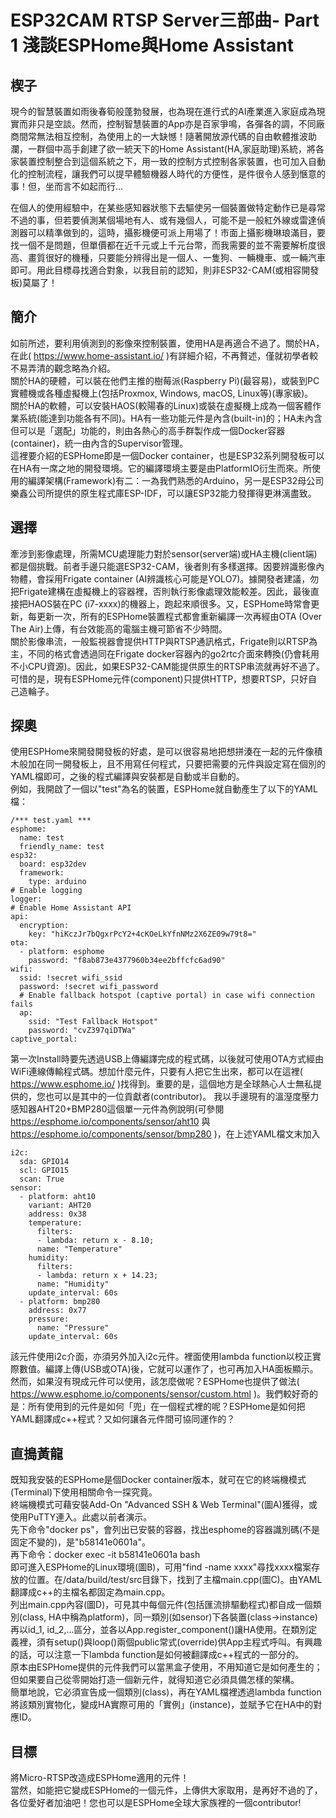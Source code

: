 # ESP32CAM RTSP Server三部曲- Part 1 淺談ESPHome與Home Assistant

## 楔子

現今的智慧裝置如雨後春筍般蓬勃發展，也為現在進行式的AI產業進入家庭成為現實而非只是空談。然而，控制智慧裝置的App亦是百家爭鳴，各彈各的調，不同廠商間常無法相互控制，為使用上的一大缺憾！隨著開放源代碼的自由軟體推波助瀾，一群個中高手創建了欲一統天下的Home Assistant(HA,家庭助理)系統，將各家裝置控制整合到這個系統之下，用一致的控制方式控制各家裝置，也可加入自動化的控制流程，讓我們可以提早體驗機器人時代的方便性，是件很令人感到愜意的事！但，坐而言不如起而行...

在個人的使用經驗中，在某些感知器狀態下去驅使另一個裝置做特定動作已是尋常不過的事，但若要偵測某個場地有人、或有幾個人，可能不是一般紅外線或雷達偵測器可以精準做到的，這時，攝影機便可派上用場了！巿面上攝影機琳琅滿目，要找一個不是問題，但單價都在近千元或上千元台幣，而我需要的並不需要解析度很高、畫質很好的機種，只要能分辨得出是一個人、一隻狗、一輛機車、或一輛汽車即可。用此目標尋找適合對象，以我目前的認知，則非ESP32-CAM(或相容開發板)莫屬了！

## 簡介

如前所述，要利用偵測到的影像來控制裝置，使用HA是再適合不過了。關於HA，在此( <https://www.home-assistant.io/> )有詳細介紹，不再贅述，僅就初學者較不易弄清的觀念略為介紹。  
關於HA的硬體，可以裝在他們主推的樹莓派(Raspberry Pi)(最容易)，或裝到PC實體機或各種虛擬機上(包括Proxmox, Windows, macOS, Linux等)(專家級)。  
關於HA的軟體，可以安裝HAOS(較陽春的Linux)或裝在虛擬機上成為一個客體作業系統(能達到功能各有不同)。HA有一些功能元件是內含(built-in)的；HA未內含但可以是「選配」功能的，則由各熱心的高手群製作成一個Docker容器(container)，統一由內含的Supervisor管理。  
這裡要介紹的ESPHome即是一個Docker container，也是ESP32系列開發板可以在HA有一席之地的開發環境。它的編譯環境主要是由PlatformIO衍生而來。所使用的編譯架構(Framework)有二：一為我們熟悉的Arduino，另一是ESP32母公司樂鑫公司所提供的原生程式庫ESP-IDF，可以讓ESP32能力發揮得更淋漓盡致。

## 選擇

牽涉到影像處理，所需MCU處理能力對於sensor(server端)或HA主機(client端)都是個挑戰。前者手邊只能選ESP32-CAM，後者則有多樣選擇。因要辨識影像內物體，會採用Frigate container (AI辨識核心可能是YOLO7)。據開發者建議，勿把Frigate建構在虛擬機上的容器裡，否則執行影像處理效能較差。因此，最後直接把HAOS裝在PC (i7-xxxx)的機器上，跑起來順很多。又，ESPHome時常會更新，每更新一次，所有的ESPHome裝置程式都會重新編譯一次再經由OTA (Over The Air)上傳，有台效能高的電腦主機可節省不少時間。  
關於影像串流，一般監視器會提供HTTP與RTSP通訊格式，Frigate則以RTSP為主，不同的格式會透過同在Frigate docker容器內的go2rtc介面來轉換(仍會耗用不小CPU資源)。因此，如果ESP32-CAM能提供原生的RTSP串流就再好不過了。可惜的是，現有ESPHome元件(component)只提供HTTP，想要RTSP，只好自己造輪子。

## 探奧

使用ESPHome來開發開發板的好處，是可以很容易地把想拼湊在一起的元件像積木般加在同一開發板上，且不用寫任何程式，只要把需要的元件與設定寫在個別的YAML檔即可，之後的程式編譯與安裝都是自動或半自動的。  
例如，我開啟了一個以"test"為名的裝置，ESPHome就自動產生了以下的YAML檔：

    /*** test.yaml ***
    esphome:
      name: test
      friendly_name: test
    esp32:
      board: esp32dev
      framework:
        type: arduino
    # Enable logging
    logger:
    # Enable Home Assistant API
    api:
      encryption:
        key: "hiKczJr7bQgxrPcY2+4cKOeLkYfnNMz2X6ZE09w79t8="
    ota:
      - platform: esphome
        password: "f8ab873e4377960b34ee2bffcfc6ad90"
    wifi:
      ssid: !secret wifi_ssid
      password: !secret wifi_password
      # Enable fallback hotspot (captive portal) in case wifi connection fails
      ap:
        ssid: "Test Fallback Hotspot"
        password: "cvZ397qiDTWa"
    captive_portal:

第一次Install時要先透過USB上傳編譯完成的程式碼，以後就可使用OTA方式經由WiFi連線傳輸程式碼。想加什麼元件，只要有人把它生出來，都可以在這裡( <https://www.esphome.io/> )找得到。重要的是，這個地方是全球熱心人士無私提供的，您也可以是其中的一位貢獻者(contributor)。
我以手邊現有的溫溼度壓力感知器AHT20+BMP280這個單一元件為例說明(可參閱 <https://esphome.io/components/sensor/aht10> 與 <https://esphome.io/components/sensor/bmp280> )，在上述YAML檔文末加入

    i2c:
      sda: GPIO14
      scl: GPIO15
      scan: True
    sensor:
      - platform: aht10
        variant: AHT20
        address: 0x38
        temperature:
          filters:
          - lambda: return x - 8.10;
          name: "Temperature"
        humidity:
          filters:
          - lambda: return x + 14.23;
          name: "Humidity"
        update_interval: 60s
      - platform: bmp280
        address: 0x77
        pressure:
          name: "Pressure"
        update_interval: 60s

該元件使用i2c介面，亦須另外加入i2c元件。裡面使用lambda function以校正實際數值。編譯上傳(USB或OTA)後，它就可以運作了，也可再加入HA面板顯示。然而，如果沒有現成元件可以使用，該怎麼做呢？ESPHome也提供了做法( <https://www.esphome.io/components/sensor/custom.html> )。我們較好奇的是：所有使用到的元件是如何「兜」在一個程式裡的呢？ESPHome是如何把YAML翻譯成c++程式？又如何讓各元件間可協同運作的？

## 直搗黃龍

既知我安裝的ESPHome是個Docker container版本，就可在它的終端機模式(Terminal)下使用相關命令一探究竟。  
終端機模式可藉安裝Add-On "Advanced SSH & Web Terminal"(圖A)獲得，或使用PuTTY連入。此處以前者演示。  
先下命令"docker ps"，會列出已安裝的容器，找出esphome的容器識別碼(不是固定不變的)，是"b58141e0601a"。  
再下命令：docker exec -it b58141e0601a bash  
即可進入ESPHome的Linux環境(圖B)，可用"find -name xxxx"尋找xxxx檔案存放的位置。在/data/build/test/src目錄下，找到了主檔main.cpp(圖C)。由YAML翻譯成c++的主檔名都固定為main.cpp。  
列出main.cpp內容(圖D)，可見其中每個元件(包括匯流排驅動程式)都自成一個類別(class, HA中稱為platform)，同一類別(如sensor)下各裝置(class->instance)再以id_1, id_2,...區分，並各以App.register_component()讓HA使用。在類別定義裡，須有setup()與loop()兩個public常式(override)供App主程式呼叫。有興趣的話，可以注意一下lambda function是如何被翻譯成c++程式的一部分的。  
原本由ESPHome提供的元件我們可以當黑盒子使用，不用知道它是如何產生的；但如果要自己從零開始打造一個新元件，就得知道它必須具備怎樣的架構。  
簡單地說，它必須宣告成一個類別(class)，再在YAML檔裡透過lambda function將該類別實物化，變成HA實際可用的「實例」(instance)，並賦予它在HA中的對應ID。

## 目標

將Micro-RTSP改造成ESPHome適用的元件！  
當然，如能把它變成ESPHome的一個元件，上傳供大家取用，是再好不過的了，各位愛好者加油吧！您也可以是ESPHome全球大家族裡的一個contributor!
